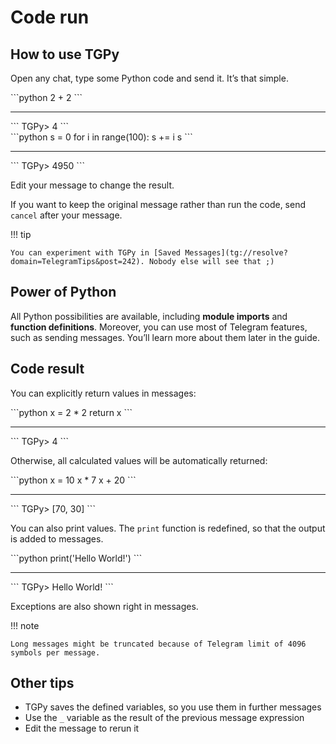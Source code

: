 # Code run

## How to use TGPy

Open any chat, type some Python code and send it. It’s that simple.

<div class="tgpy-code-block">
```python
2 + 2
```
<hr>
```
TGPy> 4
```
</div>

<div class="tgpy-code-block">
```python
s = 0
for i in range(100):
    s += i
s
```
<hr>
```
TGPy> 4950
```
</div>

Edit your message to change the result.

If you want to keep the original message rather than run the code, send `cancel` after your message.

!!! tip

    You can experiment with TGPy in [Saved Messages](tg://resolve?domain=TelegramTips&post=242). Nobody else will see that ;)

## Power of Python

All Python possibilities are available, including **module imports** and **function definitions**. Moreover, you can use
most of Telegram features, such as sending messages. You’ll learn more about them later in the guide.

## Code result

You can explicitly return values in messages:

<div class="tgpy-code-block">
```python
x = 2 * 2
return x
```
<hr>
```
TGPy> 4
```
</div>

Otherwise, all calculated values will be automatically returned:

<div class="tgpy-code-block">
```python
x = 10
x * 7
x + 20
```
<hr>
```
TGPy> [70, 30]
```
</div>

You can also print values. The `print` function is redefined, so that the output is added to messages.

<div class="tgpy-code-block">
```python
print('Hello World!')
```
<hr>
```
TGPy> Hello World!
```
</div>

Exceptions are also shown right in messages.

!!! note

    Long messages might be truncated because of Telegram limit of 4096 symbols per message.

## Other tips

- TGPy saves the defined variables, so you use them in further messages 
- Use the `_` variable as the result of the previous message expression
- Edit the message to rerun it
